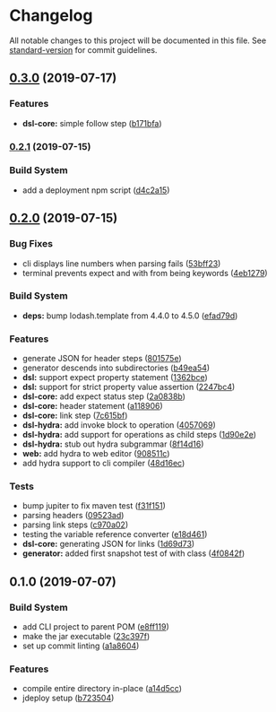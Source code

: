 # Changelog

All notable changes to this project will be documented in this file. See [standard-version](https://github.com/conventional-changelog/standard-version) for commit guidelines.

## [0.3.0](https://github.com/hypermedia-app/hypertest/compare/v0.2.1...v0.3.0) (2019-07-17)


### Features

* **dsl-core:** simple follow step ([b171bfa](https://github.com/hypermedia-app/hypertest/commit/b171bfa))



### [0.2.1](https://github.com/hypermedia-app/hypertest/compare/v0.2.0...v0.2.1) (2019-07-15)


### Build System

* add a deployment npm script ([d4c2a15](https://github.com/hypermedia-app/hypertest/commit/d4c2a15))



## [0.2.0](https://github.com/hypermedia-app/hypertest/compare/v0.1.0...v0.2.0) (2019-07-15)


### Bug Fixes

* cli displays line numbers when parsing fails ([53bff23](https://github.com/hypermedia-app/hypertest/commit/53bff23))
* terminal prevents expect and with from being keywords ([4eb1279](https://github.com/hypermedia-app/hypertest/commit/4eb1279))


### Build System

* **deps:** bump lodash.template from 4.4.0 to 4.5.0 ([efad79d](https://github.com/hypermedia-app/hypertest/commit/efad79d))


### Features

* generate JSON for header steps ([801575e](https://github.com/hypermedia-app/hypertest/commit/801575e))
* generator descends into subdirectories ([b49ea54](https://github.com/hypermedia-app/hypertest/commit/b49ea54))
* **dsl:** support expect property statement ([1362bce](https://github.com/hypermedia-app/hypertest/commit/1362bce))
* **dsl:** support for strict property value assertion ([2247bc4](https://github.com/hypermedia-app/hypertest/commit/2247bc4))
* **dsl-core:** add expect status step ([2a0838b](https://github.com/hypermedia-app/hypertest/commit/2a0838b))
* **dsl-core:** header statement ([a118906](https://github.com/hypermedia-app/hypertest/commit/a118906))
* **dsl-core:** link step ([7c615bf](https://github.com/hypermedia-app/hypertest/commit/7c615bf))
* **dsl-hydra:** add invoke block to operation ([4057069](https://github.com/hypermedia-app/hypertest/commit/4057069))
* **dsl-hydra:** add support for operations as child steps ([1d90e2e](https://github.com/hypermedia-app/hypertest/commit/1d90e2e))
* **dsl-hydra:** stub out hydra subgrammar ([8f14d16](https://github.com/hypermedia-app/hypertest/commit/8f14d16))
* **web:** add hydra to web editor ([908511c](https://github.com/hypermedia-app/hypertest/commit/908511c))
* add hydra support to cli compiler ([48d16ec](https://github.com/hypermedia-app/hypertest/commit/48d16ec))


### Tests

* bump jupiter to fix maven test ([f31f151](https://github.com/hypermedia-app/hypertest/commit/f31f151))
* parsing headers ([09523ad](https://github.com/hypermedia-app/hypertest/commit/09523ad))
* parsing link steps ([c970a02](https://github.com/hypermedia-app/hypertest/commit/c970a02))
* testing the variable reference converter ([e18d461](https://github.com/hypermedia-app/hypertest/commit/e18d461))
* **dsl-core:** generating JSON for links ([1d69d73](https://github.com/hypermedia-app/hypertest/commit/1d69d73))
* **generator:** added first snapshot test of with class ([4f0842f](https://github.com/hypermedia-app/hypertest/commit/4f0842f))



## 0.1.0 (2019-07-07)


### Build System

* add CLI project to parent POM ([e8ff119](https://github.com/hypermedia-app/hypertest/commit/e8ff119))
* make the jar executable ([23c397f](https://github.com/hypermedia-app/hypertest/commit/23c397f))
* set up commit linting ([a1a8604](https://github.com/hypermedia-app/hypertest/commit/a1a8604))


### Features

* compile entire directory in-place ([a14d5cc](https://github.com/hypermedia-app/hypertest/commit/a14d5cc))
* jdeploy setup ([b723504](https://github.com/hypermedia-app/hypertest/commit/b723504))
